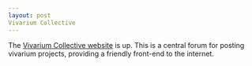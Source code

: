 ```yaml
---
layout: post
Vivarium Collective
---
```


The [Vivarium Collective website](https://vivarium-collective.github.io) is up. 
This is a central forum for posting vivarium projects, providing a friendly front-end 
to the internet.